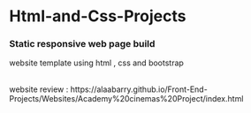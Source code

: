 # Html-and-Css-Projects
<h3>Static responsive web page build </h3> 
<p>website template using html , css and bootstrap </p><br>
website review : https://alaabarry.github.io/Front-End-Projects/Websites/Academy%20cinemas%20Project/index.html

